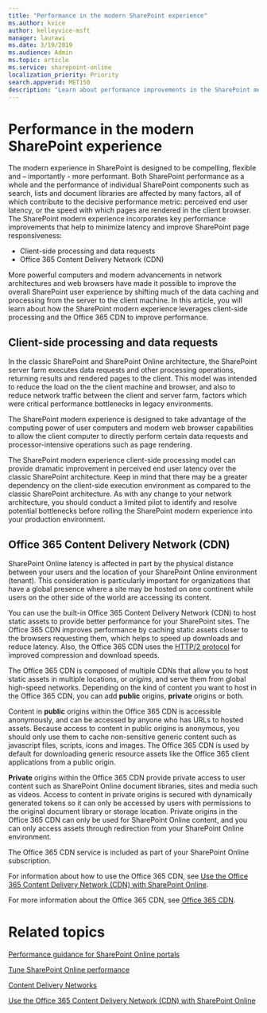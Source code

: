 ```yaml
---
title: "Performance in the modern SharePoint experience"
ms.author: kvice
author: kelleyvice-msft
manager: laurawi
ms.date: 3/19/2019
ms.audience: Admin
ms.topic: article
ms.service: sharepoint-online
localization_priority: Priority
search.appverid: MET150
description: "Learn about performance improvements in the SharePoint modern experience."
---
```


# Performance in the modern SharePoint experience

The modern experience in SharePoint is designed to be compelling, flexible and – importantly - more performant. Both SharePoint performance as a whole and the performance of individual SharePoint components such as search, lists and document libraries are affected by many factors, all of which contribute to the decisive performance metric: perceived end user latency, or the speed with which pages are rendered in the client browser. The SharePoint modern experience incorporates key performance improvements that help to minimize latency and improve SharePoint page responsiveness:

+ Client-side processing and data requests
+ Office 365 Content Delivery Network (CDN)

More powerful computers and modern advancements in network architectures and web browsers have made it possible to improve the overall SharePoint user experience by shifting much of the data caching and processing from the server to the client machine. In this article, you will learn about how the SharePoint modern experience leverages client-side processing and the Office 365 CDN to improve performance.

## Client-side processing and data requests

In the classic SharePoint and SharePoint Online architecture, the SharePoint server farm executes data requests and other processing operations, returning results and rendered pages to the client. This model was intended to reduce the load on the the client machine and browser, and also to reduce network traffic between the client and server farm, factors which were critical performance bottlenecks in legacy environments.

The SharePoint modern experience is designed to take advantage of the computing power of user computers and modern web browser capabilities to allow the client computer to directly perform certain data requests and processor-intensive operations such as page rendering.

The SharePoint modern experience client-side processing model can provide dramatic improvement in perceived end user latency over the classic SharePoint architecture. Keep in mind that there may be a greater dependency on the client-side execution environment as compared to the classic SharePoint architecture. As with any change to your network architecture, you should conduct a limited pilot to identify and resolve potential bottlenecks before rolling the SharePoint modern experience into your production environment.

## Office 365 Content Delivery Network (CDN)

SharePoint Online latency is affected in part by the physical distance between your users and the location of your SharePoint Online environment (tenant). This consideration is particularly important for organizations that have a global presence where a site may be hosted on one continent while users on the other side of the world are accessing its content.

You can use the built-in Office 365 Content Delivery Network (CDN) to host static assets to provide better performance for your SharePoint sites. The Office 365 CDN improves performance by caching static assets closer to the browsers requesting them, which helps to speed up downloads and reduce latency. Also, the Office 365 CDN uses the [HTTP/2 protocol](https://en.wikipedia.org/wiki/HTTP/2) for improved compression and download speeds.

The Office 365 CDN is composed of multiple CDNs that allow you to host static assets in multiple locations, or _origins_, and serve them from global high-speed networks. Depending on the kind of content you want to host in the Office 365 CDN, you can add **public** origins, **private** origins or both.

Content in **public** origins within the Office 365 CDN is accessible anonymously, and can be accessed by anyone who has URLs to hosted assets. Because access to content in public origins is anonymous, you should only use them to cache non-sensitive generic content such as javascript files, scripts, icons and images. The Office 365 CDN is used by default for downloading generic resource assets like the Office 365 client applications from a public origin.

**Private** origins within the Office 365 CDN provide private access to user content such as SharePoint Online document libraries, sites and media such as videos. Access to content in private origins is secured with dynamically generated tokens so it can only be accessed by users with permissions to the original document library or storage location. Private origins in the Office 365 CDN can only be used for SharePoint Online content, and you can only access assets through redirection from your SharePoint Online environment.

The Office 365 CDN service is included as part of your SharePoint Online subscription.

For information about how to use the Office 365 CDN, see [Use the Office 365 Content Delivery Network (CDN) with SharePoint Online](/Office365/Enterprise/use-office-365-cdn-with-spo).

For more information about the Office 365 CDN, see [Office 365 CDN](/Office365/Enterprise/content-delivery-networks).

# Related topics

[Performance guidance for SharePoint Online portals](/sharepoint/dev/solution-guidance/portal-performance)

[Tune SharePoint Online performance](/office365/enterprise/tune-sharepoint-online-performance)

[Content Delivery Networks](/Office365/Enterprise/content-delivery-networks)

[Use the Office 365 Content Delivery Network (CDN) with SharePoint Online](/Office365/Enterprise/use-office-365-cdn-with-spo)
